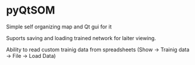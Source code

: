 # pyQtSOM
Simple self organizing map and Qt gui for it

Suports saving and loading trained network for laiter viewing.

Ability to read custom trainig data from spreadsheets (Show -> Trainig data -> File -> Load Data)
